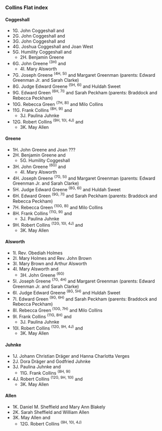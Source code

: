 ### Collins Flat index

#### Coggeshall

- 1G. John Coggeshall and
- 2G. John Coggeshall and
- 3G. John Coggeshall and 
- 4G. Joshua Coggeshall and Joan West
- 5G. Humility Coggeshall and
  - 2H. Benjamin Greene
- 6G. John Greene <sup>(3H)</sup> and
  - 4I. Mary Alsworth
- 7G. Joseph Greene <sup>(4H, 5I)</sup> and Margaret Greenman (parents: Edward Greenman Jr. and Sarah Clarke)
- 8G. Judge Edward Greene <sup>(5H, 6I)</sup> and Huldah Sweet
- 9G. Edward Green <sup>(6H, 7I)</sup> and Sarah Peckham (parents: Braddock and Rebecca Peckham)
- 10G. Rebecca Green <sup>(7H, 8I)</sup> and Milo Collins
- 11G. Frank Collins <sup>(8H, 9I)</sup> and
  - 3J. Paulina Juhnke
- 12G. Robert Collins <sup>(9H, 10I, 4J)</sup> and
  - 3K. May Allen
  
#### Greene

- 1H. John Greene and Joan ???
- 2H. Benjamin Greene and
  - 5G. Humility Coggeshall
- 3H. John Greene <sup>(6G)</sup> and
  - 4I. Mary Alsworth
- 4H. Joseph Greene <sup>(7G, 5I)</sup> and Margaret Greenman (parents: Edward Greenman Jr. and Sarah Clarke)
- 5H. Judge Edward Greene <sup>(8G, 6I)</sup> and Huldah Sweet
- 6H. Edward Green <sup>(9G, 7I)</sup> and Sarah Peckham (parents: Braddock and Rebecca Peckham)
- 7H. Rebecca Green <sup>(10G, 8I)</sup> and Milo Collins
- 8H. Frank Collins <sup>(11G, 9I)</sup> and
  - 3J. Paulina Juhnke
- 9H. Robert Collins <sup>(12G, 10I, 4J)</sup> and
  - 3K. May Allen
  
#### Alsworth

- 1I. Rev. Obediah Holmes
- 2I. Mary Holmes and Rev. John Brown
- 3I. Mary Brown and Arthur Alsworth
- 4I. Mary Alsworth and
  - 3H. John Greene <sup>(6G)</sup>
- 5I. Joseph Greene <sup>(7G, 4H)</sup> and Margaret Greenman (parents: Edward Greenman Jr. and Sarah Clarke)
- 6I. Judge Edward Greene <sup>(8G, 5H)</sup> and Huldah Sweet
- 7I. Edward Green <sup>(9G, 6H)</sup> and Sarah Peckham (parents: Braddock and Rebecca Peckham)
- 8I. Rebecca Green <sup>(10G, 7H)</sup> and Milo Collins
- 9I. Frank Collins <sup>(11G, 8H)</sup> and
  - 3J. Paulina Juhnke
- 10I. Robert Collins <sup>(12G, 9H, 4J)</sup> and
  - 3K. May Allen
  
#### Juhnke

- 1J. Johann Christian Dräger and Hanna Charlotta Verges
- 2J. Dora Dräger and Godfried Juhnke
- 3J. Paulina Juhnke and
  - 11G. Frank Collins <sup>(8H, 9I)</sup>
- 4J. Robert Collins <sup>(12G, 9H, 10I)</sup> and
  - 3K. May Allen
  
#### Allen

- 1K. Daniel M. Sheffield and Mary Ann Blakely
- 2K. Sarah Sheffield and William Allen
- 3K. May Allen and
  - 12G. Robert Collins <sup>(9H, 10I, 4J)</sup>

